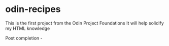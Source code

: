 # odin-recipes
This is the first project from the Odin Project Foundations
It will help solidify my HTML knowledge

Post completion - 